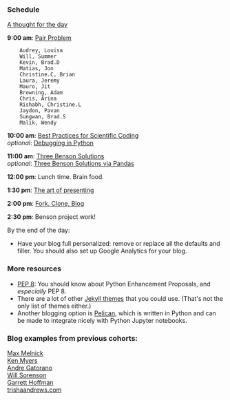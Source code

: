 ### Schedule

[A thought for the day](https://twitter.com/hadleywickham/status/565516733516349441)

**9:00 am**: [Pair Problem](pair_guessnum.md)

		Audrey, Louisa
		Will, Summer
		Kevin, Brad.D
		Matias, Jon
		Christine.C, Brian
		Laura, Jeremy
		Mauro, Jit
		Browning, Adam
		Chris, Arina
		Rishabh, Christine.L
		Jaydon, Pavan
		Sungwan, Brad.S
		Malik, Wendy

**10:00 am**: [Best Practices for Scientific Coding](pythonic_coding_slides.pdf )     
*optional*: [Debugging in Python](debugging+logging_slides.pdf)

**11:00 am**: [Three Benson Solutions](three_Benson_solutions.ipynb)   
  *optional*: [Three Benson Solutions via Pandas](three_Benson_solutions_pandas.ipynb)
 
**12:00 pm**: Lunch time. Brain food.

**1:30 pm**: [The art of presenting](presenting.pdf)

**2:00 pm**: [Fork, Clone, Blog](fork_clone_blog_markdown.md)

**2:30 pm**: Benson project work!


By the end of the day:
 * Have your blog full personalized: remove or replace all the defaults and filler. You should also set up Google Analytics for your blog. 


### More resources
 * [PEP 8](https://www.python.org/dev/peps/pep-0008/): You should know about Python Enhancement Proposals, and _especially_ PEP 8. 
 * There are a lot of other [Jekyll themes](https://github.com/jekyll/jekyll/wiki/Themes) that you could use. (That's not the only list of themes either.)
 * Another blogging option is [Pelican](http://blog.getpelican.com/), which is written in Python and can be made to integrate nicely with Python Jupyter notebooks.
 
 ### Blog examples from previous cohorts:  
 
 [Max Melnick](http://maxmelnick.com)  
 [Ken Myers](https://kennmyers.github.io)  
 [Andre Gatorano](http://andremeetsdata.com)  
 [Will Sorenson](http://will-so.github.io)  
 [Garrett Hoffman](http://garretthoffman.github.io)  
 [trishaandrews.com](http://trishaandrews.com/)  



